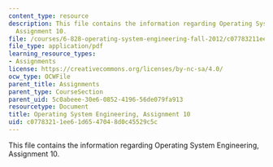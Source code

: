 ```yaml
---
content_type: resource
description: This file contains the information regarding Operating System Engineering,
  Assignment 10.
file: /courses/6-828-operating-system-engineering-fall-2012/c07783211ee61d6547048d0c45529c5c_MIT6_828F12_assignment10.pdf
file_type: application/pdf
learning_resource_types:
- Assignments
license: https://creativecommons.org/licenses/by-nc-sa/4.0/
ocw_type: OCWFile
parent_title: Assignments
parent_type: CourseSection
parent_uid: 5c0abeee-30e6-0852-4196-56de079fa913
resourcetype: Document
title: Operating System Engineering, Assignment 10
uid: c0778321-1ee6-1d65-4704-8d0c45529c5c
---
```

This file contains the information regarding Operating System Engineering, Assignment 10.